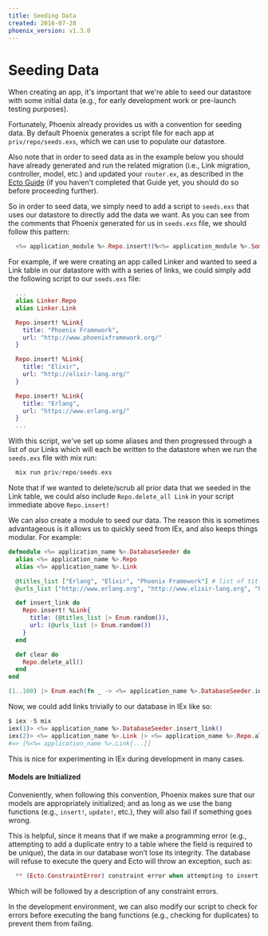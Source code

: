 ```yaml
---
title: Seeding Data
created: 2016-07-28
phoenix_version: v1.3.0
---
```


# Seeding Data

When creating an app, it's important that we're able to seed our datastore with some initial data (e.g., for early development work or pre-launch testing purposes).

Fortunately, Phoenix already provides us with a convention for seeding data. By default Phoenix generates a script file for each app at `priv/repo/seeds.exs`, which we can use to populate our datastore.

Also note that in order to seed data as in the example below you should have already generated and run the related migration (i.e., Link migration, controller, model, etc.) and updated your `router.ex`, as described in the [Ecto Guide](https://hexdocs.pm/phoenix/ecto.html) (if you haven't completed that Guide yet, you should do so before proceeding further).

So in order to seed data, we simply need to add a script to `seeds.exs` that uses our datastore to directly add the data we want. As you can see from the comments that Phoenix generated for us in `seeds.exs` file, we should follow this pattern:

```elixir
  <%= application_module %>.Repo.insert!(%<%= application_module %>.SomeModel{})
```

For example, if we were creating an app called Linker and wanted to seed a Link table in our datastore with with a series of links, we could simply add the following script to our `seeds.exs` file:

```elixir
  ...
  alias Linker.Repo
  alias Linker.Link

  Repo.insert! %Link{
    title: "Phoenix Framework",
    url: "http://www.phoenixframework.org/"
  }

  Repo.insert! %Link{
    title: "Elixir",
    url: "http://elixir-lang.org/"
  }

  Repo.insert! %Link{
    title: "Erlang",
    url: "https://www.erlang.org/"
  }
  ...
```

With this script, we've set up some aliases and then progressed through a list of our Links which will each be written to the datastore when we run the `seeds.exs` file with mix run:

```elixir
  mix run priv/repo/seeds.exs
```

Note that if we wanted to delete/scrub all prior data that we seeded in the Link table, we could also include `Repo.delete_all Link` in your script immediate above `Repo.insert!`

We can also create a module to seed our data.
The reason this is sometimes advantageous is it allows us to quickly seed from IEx, and also keeps things modular.
For example:

```elixir
defmodule <%= application_name %>.DatabaseSeeder do
  alias <%= application_name %>.Repo
  alias <%= application_name %>.Link

  @titles_list ["Erlang", "Elixir", "Phoenix Framework"] # list of titles
  @urls_list ["http://www.erlang.org", "http://www.elixir-lang.org", "http://www.phoenixframework.org"] # list of urls

  def insert_link do
    Repo.insert! %Link{
      title: (@titles_list |> Enum.random()),
      url: (@urls_list |> Enum.random())
    }
  end

  def clear do
    Repo.delete_all()
  end
end

(1..100) |> Enum.each(fn _ -> <%= application_name %>.DatabaseSeeder.insert_link() end)
```

Now, we could add links trivially to our database in IEx like so:

```elixir
$ iex -S mix
iex(1)> <%= application_name %>.DatabaseSeeder.insert_link()
iex(2)> <%= application_name %>.Link |> <%= application_name %>.Repo.all()
#=> [%<%= application_name %>.Link{...}]
```

This is nice for experimenting in IEx during development in many cases.

#### Models are Initialized

Conveniently, when following this convention, Phoenix makes sure that our models are appropriately initialized; and as long as we use the bang functions (e.g.,  `insert!`, `update!`, etc.), they will also fail if something goes wrong.

This is helpful, since it means that if we make a programming error (e.g., attempting to add a duplicate entry to a table where the field is required to be unique), the data in our database won’t lose its integrity. The database will refuse to execute the query and Ecto will throw an exception, such as:

```elixir
  ** (Ecto.ConstraintError) constraint error when attempting to insert model:
```

Which will be followed by a description of any constraint errors.

In the development environment, we can also modify our script to check for errors before executing the bang functions (e.g., checking for duplicates) to prevent them from failing.

